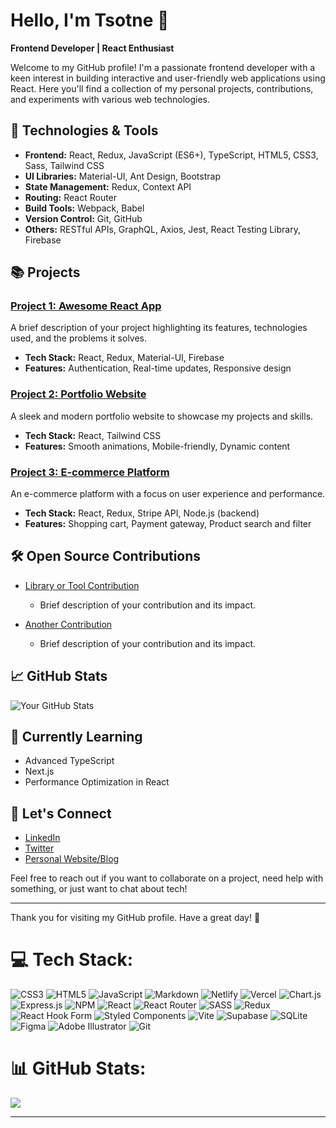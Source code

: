 # Hello, I'm Tsotne 👋

**Frontend Developer | React Enthusiast**

Welcome to my GitHub profile! I'm a passionate frontend developer with a keen interest in building interactive and user-friendly web applications using React. Here you'll find a collection of my personal projects, contributions, and experiments with various web technologies.

## 🔧 Technologies & Tools

- **Frontend:** React, Redux, JavaScript (ES6+), TypeScript, HTML5, CSS3, Sass, Tailwind CSS
- **UI Libraries:** Material-UI, Ant Design, Bootstrap
- **State Management:** Redux, Context API
- **Routing:** React Router
- **Build Tools:** Webpack, Babel
- **Version Control:** Git, GitHub
- **Others:** RESTful APIs, GraphQL, Axios, Jest, React Testing Library, Firebase

## 📚 Projects

### [Project 1: Awesome React App](https://github.com/yourusername/awesome-react-app)
A brief description of your project highlighting its features, technologies used, and the problems it solves.

- **Tech Stack:** React, Redux, Material-UI, Firebase
- **Features:** Authentication, Real-time updates, Responsive design

### [Project 2: Portfolio Website](https://github.com/yourusername/portfolio-website)
A sleek and modern portfolio website to showcase my projects and skills.

- **Tech Stack:** React, Tailwind CSS
- **Features:** Smooth animations, Mobile-friendly, Dynamic content

### [Project 3: E-commerce Platform](https://github.com/yourusername/e-commerce-platform)
An e-commerce platform with a focus on user experience and performance.

- **Tech Stack:** React, Redux, Stripe API, Node.js (backend)
- **Features:** Shopping cart, Payment gateway, Product search and filter

## 🛠️ Open Source Contributions

- [Library or Tool Contribution](https://github.com/repository)
  - Brief description of your contribution and its impact.

- [Another Contribution](https://github.com/repository)
  - Brief description of your contribution and its impact.

## 📈 GitHub Stats

![Your GitHub Stats](https://github-readme-stats.vercel.app/api?username=yourusername&show_icons=true&theme=radical)

## 🌱 Currently Learning

- Advanced TypeScript
- Next.js
- Performance Optimization in React

## 💬 Let's Connect

- [LinkedIn](https://www.linkedin.com/in/yourlinkedin)
- [Twitter](https://twitter.com/yourtwitter)
- [Personal Website/Blog](https://yourwebsite.com)

Feel free to reach out if you want to collaborate on a project, need help with something, or just want to chat about tech!

---

Thank you for visiting my GitHub profile. Have a great day! 🚀


# 💻 Tech Stack:
![CSS3](https://img.shields.io/badge/css3-%231572B6.svg?style=for-the-badge&logo=css3&logoColor=white) ![HTML5](https://img.shields.io/badge/html5-%23E34F26.svg?style=for-the-badge&logo=html5&logoColor=white) ![JavaScript](https://img.shields.io/badge/javascript-%23323330.svg?style=for-the-badge&logo=javascript&logoColor=%23F7DF1E) ![Markdown](https://img.shields.io/badge/markdown-%23000000.svg?style=for-the-badge&logo=markdown&logoColor=white) ![Netlify](https://img.shields.io/badge/netlify-%23000000.svg?style=for-the-badge&logo=netlify&logoColor=#00C7B7) ![Vercel](https://img.shields.io/badge/vercel-%23000000.svg?style=for-the-badge&logo=vercel&logoColor=white) ![Chart.js](https://img.shields.io/badge/chart.js-F5788D.svg?style=for-the-badge&logo=chart.js&logoColor=white) ![Express.js](https://img.shields.io/badge/express.js-%23404d59.svg?style=for-the-badge&logo=express&logoColor=%2361DAFB) ![NPM](https://img.shields.io/badge/NPM-%23CB3837.svg?style=for-the-badge&logo=npm&logoColor=white) ![React](https://img.shields.io/badge/react-%2320232a.svg?style=for-the-badge&logo=react&logoColor=%2361DAFB) ![React Router](https://img.shields.io/badge/React_Router-CA4245?style=for-the-badge&logo=react-router&logoColor=white) ![SASS](https://img.shields.io/badge/SASS-hotpink.svg?style=for-the-badge&logo=SASS&logoColor=white) ![Redux](https://img.shields.io/badge/redux-%23593d88.svg?style=for-the-badge&logo=redux&logoColor=white) ![React Hook Form](https://img.shields.io/badge/React%20Hook%20Form-%23EC5990.svg?style=for-the-badge&logo=reacthookform&logoColor=white) ![Styled Components](https://img.shields.io/badge/styled--components-DB7093?style=for-the-badge&logo=styled-components&logoColor=white) ![Vite](https://img.shields.io/badge/vite-%23646CFF.svg?style=for-the-badge&logo=vite&logoColor=white) ![Supabase](https://img.shields.io/badge/Supabase-3ECF8E?style=for-the-badge&logo=supabase&logoColor=white) ![SQLite](https://img.shields.io/badge/sqlite-%2307405e.svg?style=for-the-badge&logo=sqlite&logoColor=white) ![Figma](https://img.shields.io/badge/figma-%23F24E1E.svg?style=for-the-badge&logo=figma&logoColor=white) ![Adobe Illustrator](https://img.shields.io/badge/adobe%20illustrator-%23FF9A00.svg?style=for-the-badge&logo=adobe%20illustrator&logoColor=white) ![Git](https://img.shields.io/badge/git-%23F05033.svg?style=for-the-badge&logo=git&logoColor=white)
# 📊 GitHub Stats:
![](https://github-readme-stats.vercel.app/api/top-langs/?username=tsotneforester&theme=prussian&hide_border=false&include_all_commits=false&count_private=false&layout=compact)

---

